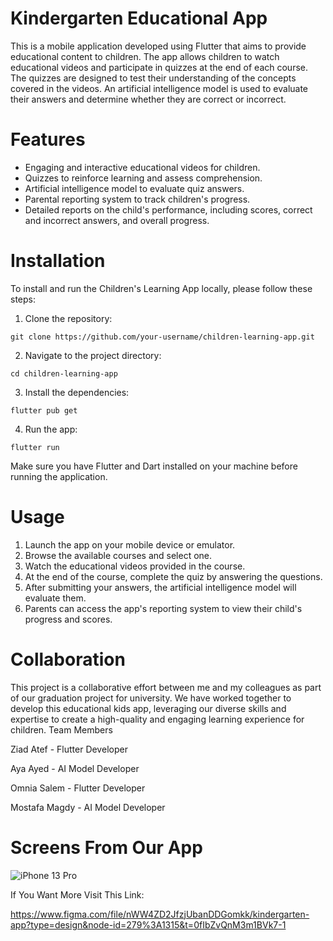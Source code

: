 # Kindergarten Educational App
This is a mobile application developed using Flutter that aims to provide educational content to children. The app allows children to watch educational videos and participate in quizzes at the end of each course. The quizzes are designed to test their understanding of the concepts covered in the videos. An artificial intelligence model is used to evaluate their answers and determine whether they are correct or incorrect.

# Features
- Engaging and interactive educational videos for children.
- Quizzes to reinforce learning and assess comprehension.
- Artificial intelligence model to evaluate quiz answers.
- Parental reporting system to track children's progress.
- Detailed reports on the child's performance, including scores, correct and incorrect answers, and overall progress.

# Installation
To install and run the Children's Learning App locally, please follow these steps:

1. Clone the repository:

~~~
git clone https://github.com/your-username/children-learning-app.git
~~~
2. Navigate to the project directory:
~~~
cd children-learning-app
~~~
3. Install the dependencies:
~~~
flutter pub get
~~~
4. Run the app:
~~~
flutter run
~~~
Make sure you have Flutter and Dart installed on your machine before running the application.

# Usage
1. Launch the app on your mobile device or emulator.
2. Browse the available courses and select one.
3. Watch the educational videos provided in the course.
4. At the end of the course, complete the quiz by answering the questions.
5. After submitting your answers, the artificial intelligence model will evaluate them.
6. Parents can access the app's reporting system to view their child's progress and scores.

# Collaboration
This project is a collaborative effort between me and my colleagues as part of our graduation project for university. We have worked together to develop this educational kids app, leveraging our diverse skills and expertise to create a high-quality and engaging learning experience for children.
Team Members

Ziad Atef - Flutter Developer

Aya Ayed - AI Model Developer

Omnia Salem - Flutter Developer

Mostafa Magdy - AI Model Developer
    
# Screens From Our App
![iPhone 13 Pro](https://github.com/ziadatef65/Kindergarten/assets/128000453/e626ca69-08e5-4e30-ae4e-4561acc3a656)

If You Want More Visit This Link:

https://www.figma.com/file/nWW4ZD2JfzjUbanDDGomkk/kindergarten-app?type=design&node-id=279%3A1315&t=0fIbZvQnM3m1BVk7-1


